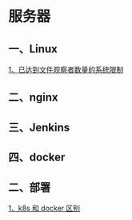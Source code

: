 # 服务器

## 一、Linux

[1、已达到文件观察者数量的系统限制](./Linux/已达到文件观察者数量的系统限制.md)

## 二、nginx

## 三、Jenkins

## 四、docker

## 二、部署

[1、k8s 和 docker 区别](./部署/k8s和docker区别.md)
